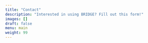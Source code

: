 ```yaml
---
title: "Contact"
description: "Interested in using BRIDGE? Fill out this form!"
images: []
draft: false
menu: main
weight: 99
---
```

